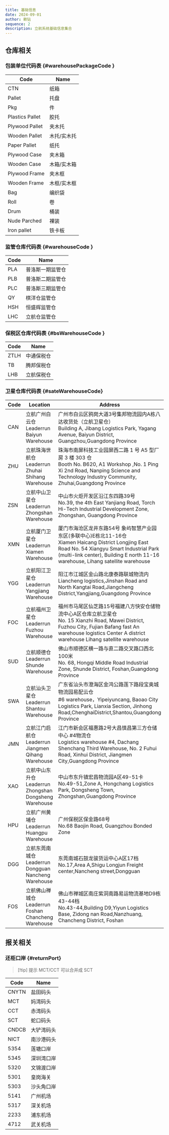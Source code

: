 ```yaml
---
title: 基础信息
date: 2024-09-01
author: 赖钻
sequence: 2
description: 立航系统基础信息集合
---
```


## 仓库相关

### 包装单位代码表 {#warehousePackageCode }

| **Code**        | **Name**    |
| --------------- | ----------- |
| CTN             | 纸箱        |
| Pallet          | 托盘        |
| Pkg             | 件          |
| Plastics Pallet | 胶托        |
| Plywood Pallet  | 夹木托      |
| Wooden Pallet   | 木托/实木托 |
| Paper Pallet    | 纸托        |
| Plywood Case    | 夹木箱      |
| Wooden Case     | 木箱/实木箱 |
| Plywood Frame   | 夹木框      |
| Wooden Frame    | 木框/实木框 |
| Bag             | 编织袋      |
| Roll            | 卷          |
| Drum            | 桶装        |
| Nude Parched    | 裸装        |
| Iron pallet     | 铁卡板      |

### 监管仓库代码表 {#warehouseCode }

| **Code** | **Name**         |
| -------- | ---------------- |
| PLA      | 普洛斯一期监管仓 |
| PLB      | 普洛斯二期监管仓 |
| PLC      | 普洛斯三期监管仓 |
| QY       | 棋洋仓监管仓     |
| HSH      | 恒盛辉监管仓     |
| LHC      | 立航仓监管仓     |

### 保税区仓库代码表 {#bsWarehouseCode }

| **Code** | **Name**   |
| -------- | ---------- |
| ZTLH     | 中通保税仓 |
| TB       | 腾邦保税仓 |
| LHB      | 立航保税仓 |

### 卫星仓库代码表 {#sateWarehouseCode}

| **Code** | **Location**                                                | **Address**                                                  |
| -------- | ----------------------------------------------------------- | ------------------------------------------------------------ |
| CAN      | 立航广州白云仓<br />Leaderrun Baiyun Warehouse              | 广州市白云区鸦岗大道3号集邦物流园内A栋八达收货处（立航卫星仓）<br />Building A, Jibang Logistics Park, Yagang Avenue, Baiyun District, Guangzhou,Guangdong Province |
| ZHU      | 立航珠海世航仓<br />Leaderrun Zhuhai Shihang Warehouse      | 珠海市南屏科技工业园屏西二路 1 号 A5 型厂房 3 楼 303 仓<br />Booth No. B620, A1 Workshop ,No. 1 Ping Xi 2nd Road, Nanping Science and Technology Industry Community, Zhuhai,Guangdong Province |
| ZSN      | 立航中山卫星仓<br />Leaderrun Zhongshan Warehouse           | 中山市火炬开发区沿江东四路39号 <br />No.39, the 4th East Yanjiang Road, Torch Hi-Tech  Industrial Development Zone, Zhongshan, Guangdong Province |
| XMN      | 立航厦门卫星仓<br />Leaderrun Xiamen Warehouse              | 厦门市海沧区龙井东路54号 象屿智慧产业园东区(多联中心)E栋北11-16仓<br />Xiamen Haicang District Longjing East Road No. 54 Xiangyu Smart Industrial Park (multi-link center), Building E north 11-16 warehouse, Lihang satellite warehouse |
| YGG      | 立航阳江卫星仓<br />Leaderrun Yangjiang Warehouse           | 阳江市江城区金山路北康泰路联城物流内<br />Liancheng logistics,Jinshan Road and North Kangtai Road,Jiangcheng District,Yangjiang,Guangdong Province |
| FOC      | 立航福州卫星仓<br />Leaderrun Fuzhou Warehouse              | 福州市马尾区仙芝路15号福建八方快安仓储物流中心A区仓库立航卫星仓<br />No. 15 Xianzhi Road, Mawei District, Fuzhou City, Fujian Bafang fast An warehouse logistics Center A district warehouse Lihang satellite warehouse |
| SUD      | 立航顺德仓<br />Leaderrun Shunde Warehouse                  | 佛山市顺德区横一路与直二路交叉路口西北100米<br />No. 68, Hongqi Middle Road Industrial Zone, Shunde District, Foshan,Guangdong Province |
| SWA      | 立航汕头卫星仓<br />Leaderrun Shantou Warehouse             | 广东省汕头市澄海区金鸿公路莲下路段宝奥城物流园易配云仓<br />#6 warehouse，Yipeiyuncang, Baoao City Logistics Park, Lianxia Section, Jinhong Road,ChenghaiDistrict,Shantou,Guangdong Province |
| JMN      | 立航江门启航仓<br />Leaderrun Jiangmen Qihang Warehouse     | 江门市新会区福惠路2号大昌慎昌第三方仓储中心 #4物流仓<br />Logistics warehouse #4, Dachang Shenchang Third Warehouse, No. 2 Fuhui Road, Xinhui District, Jiangmen City,Guangdong Province |
| XAO      | 立航中山东升仓<br />Leaderrun Zhongshan Dongsheng Warehouse | 中山市东升镇宏昌物流园A区49-51卡<br />No.49-51,Zone A, Hongchang Logistics Park, Dongsheng Town, Zhongshan,Guangdong Province |
| HPU      | 立航广州黄埔仓<br />Leaderrun Huangpu Warehouse             | 广州保税区保金路68号<br />No.68 Baojin Road, Guangzhou Bonded Zone |
| DGG      | 立航东莞南城仓<br />Leaderrun Dongguan Nancheng Warehouse   | 东莞南城石鼓龙骏货运中心A区17档<br />No.17,Area A,Shigu Longjun Freight center,Nancheng street,Dongguan |
| FOS      | 立航佛山禅城仓<br />Leaderrun Foshan Chancheng Warehouse    | 佛山市禅城区南庄紫洞南路易运物流基地D9栋43-44档<br />No.43-44,Building D9,Yiyun Logistics Base, Zidong nan Road,Nanzhuang, Chancheng District, Foshan |

## 报关相关

### 还柜口岸 {#returnPort}

> [!tip] 提示
> MCT/CCT 可以合并成 SCT

| **Code** | **Name**   |
| -------- | ---------- |
| CNYTN    | 盐田码头   |
| MCT      | 妈湾码头   |
| CCT      | 赤湾码头   |
| SCT      | 蛇口码头   |
| CNDCB    | 大铲湾码头 |
| NICT     | 南沙港码头 |
| 5354     | 莲塘口岸   |
| 5345     | 深圳湾口岸 |
| 5320     | 文锦渡口岸 |
| 5301     | 皇岗海关   |
| 5303     | 沙头角口岸 |
| 5141     | 广州机场   |
| 5317     | 深关机场   |
| 2233     | 浦东机场   |
| 4712     | 武关机场   |